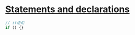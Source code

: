 # [Statements and declarations](https://developer.mozilla.org/en-US/docs/Web/JavaScript/Reference/Statements)

```js
// if语句
if () {}
```

